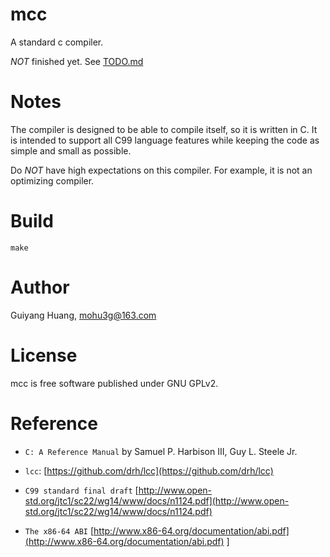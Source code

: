 # mcc
A standard c compiler. 

_NOT_ finished yet. See [TODO.md](TODO.md)

# Notes
The compiler is designed to be able to compile itself, so it is written in C. It is intended to support all C99 language features while keeping the code as simple and small as possible.

Do _NOT_ have high expectations on this compiler. For example, it is not an optimizing compiler.

# Build

  	make

# Author
Guiyang Huang, [mohu3g@163.com](mailto:mohu3g@163.com)

# License
mcc is free software published under GNU GPLv2.

# Reference

* `C: A Reference Manual` by Samuel P. Harbison III, Guy L. Steele Jr.

* `lcc`: [https://github.com/drh/lcc](https://github.com/drh/lcc)

* `C99 standard final draft` [http://www.open-std.org/jtc1/sc22/wg14/www/docs/n1124.pdf](http://www.open-std.org/jtc1/sc22/wg14/www/docs/n1124.pdf)

* `The x86-64 ABI` [http://www.x86-64.org/documentation/abi.pdf](http://www.x86-64.org/documentation/abi.pdf)
]

